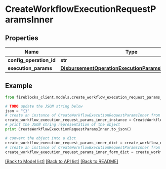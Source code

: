 # CreateWorkflowExecutionRequestParamsInner


## Properties

Name | Type | Description | Notes
------------ | ------------- | ------------- | -------------
**config_operation_id** | **str** |  | 
**execution_params** | [**DisbursementOperationExecutionParamsExecutionParams**](DisbursementOperationExecutionParamsExecutionParams.md) |  | [optional] 

## Example

```python
from fireblocks_client.models.create_workflow_execution_request_params_inner import CreateWorkflowExecutionRequestParamsInner

# TODO update the JSON string below
json = "{}"
# create an instance of CreateWorkflowExecutionRequestParamsInner from a JSON string
create_workflow_execution_request_params_inner_instance = CreateWorkflowExecutionRequestParamsInner.from_json(json)
# print the JSON string representation of the object
print CreateWorkflowExecutionRequestParamsInner.to_json()

# convert the object into a dict
create_workflow_execution_request_params_inner_dict = create_workflow_execution_request_params_inner_instance.to_dict()
# create an instance of CreateWorkflowExecutionRequestParamsInner from a dict
create_workflow_execution_request_params_inner_form_dict = create_workflow_execution_request_params_inner.from_dict(create_workflow_execution_request_params_inner_dict)
```
[[Back to Model list]](../README.md#documentation-for-models) [[Back to API list]](../README.md#documentation-for-api-endpoints) [[Back to README]](../README.md)



